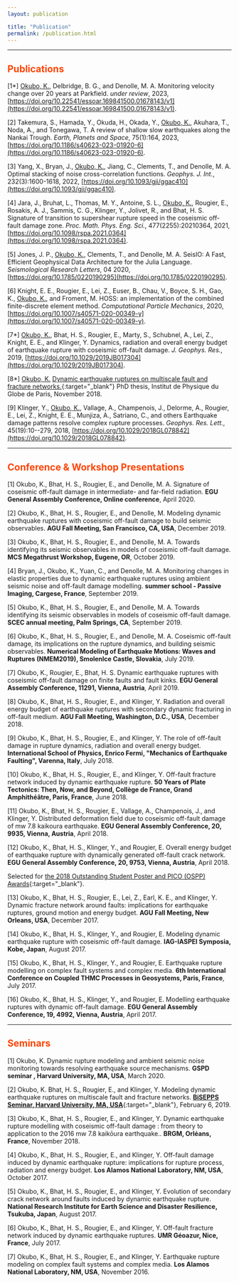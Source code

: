 ```yaml
---
layout: publication

title: "Publication"
permalink: /publication.html
---
```


<!-- ## <font color="MediumSeaGreen">Up coming Talks</font>
Will come soon... -->

---
## <font color="OrangeRed">Publications</font>

[1*] <u>Okubo, K.</u>, Delbridge, B. G., and Denolle, M. A. Monitoring velocity change over 20 years at Parkfield. _under review_, 2023, [https://doi.org/10.22541/essoar.169841500.01678143/v1](https://doi.org/10.22541/essoar.169841500.01678143/v1).

[2]	Takemura, S., Hamada, Y., Okuda, H., Okada, Y., <u>Okubo, K.</u>, Akuhara, T., Noda, A., and Tonegawa, T. A review of shallow slow earthquakes along the Nankai Trough. _Earth, Planets and Space_, 75(1):164, 2023, [https://doi.org/10.1186/s40623-023-01920-6](https://doi.org/10.1186/s40623-023-01920-6).

[3]	Yang, X., Bryan, J., <u>Okubo, K.</u>, Jiang, C., Clements, T., and Denolle, M. A. Optimal stacking of noise cross-correlation functions. _Geophys. J. Int._, 232(3):1600-1618, 2022, [https://doi.org/10.1093/gji/ggac410](https://doi.org/10.1093/gji/ggac410).

[4]	Jara, J., Bruhat, L., Thomas, M. Y., Antoine, S. L., <u>Okubo, K.</u>, Rougier, E., Rosakis, A. J., Sammis, C. G., Klinger, Y., Jolivet, R., and Bhat, H. S. Signature of transition to supershear rupture speed in the coseismic off-fault damage zone. _Proc. Math. Phys. Eng. Sci._, 477(2255):20210364, 2021, [https://doi.org/10.1098/rspa.2021.0364](https://doi.org/10.1098/rspa.2021.0364).

[5]	Jones, J. P., <u>Okubo, K.</u>, Clements, T., and Denolle, M. A. SeisIO: A Fast, Efficient Geophysical Data Architecture for the Julia Language. _Seismological Research Letters_, 04 2020, [https://doi.org/10.1785/0220190295](https://doi.org/10.1785/0220190295).

[6] Knight, E. E., Rougier, E., Lei, Z., Euser, B., Chau, V., Boyce, S. H., Gao, K., <u>Okubo, K.</u>, and Froment, M. HOSS: an implementation of the combined finite-discrete element method. _Computational Particle Mechanics_, 2020, [https://doi.org/10.1007/s40571-020-00349-y](https://doi.org/10.1007/s40571-020-00349-y).

[7*]	<u>Okubo, K.</u>, Bhat, H. S., Rougier, E., Marty, S., Schubnel, A., Lei, Z., Knight, E. E., and Klinger, Y. Dynamics, radiation and overall energy budget of earthquake rupture with coseismic off-fault damage. _J. Geophys. Res._, 2019, [https://doi.org/10.1029/2019JB017304](https://doi.org/10.1029/2019JB017304).

[8*]	<u>Okubo, K.</u> [Dynamic earthquake ruptures on multiscale fault and fracture networks.](https://hal.archives-ouvertes.fr/tel-02004905){:target="_blank"} PhD thesis, Institut de Physique du Globe de Paris, November 2018.

[9]	Klinger, Y., <u>Okubo, K.</u>, Vallage, A., Champenois, J., Delorme, A., Rougier, E., Lei, Z., Knight, E. E., Munjiza, A., Satriano, C., and others Earthquake damage patterns resolve complex rupture processes. _Geophys. Res. Lett._, 45(19):10--279, 2018, [https://doi.org/10.1029/2018GL078842](https://doi.org/10.1029/2018GL078842).


---
## <font color="OrangeRed">Conference & Workshop Presentations</font>

[1]	Okubo, K., Bhat, H. S., Rougier, E., and Denolle, M. A. Signature of coseismic off-fault damage in intermediate- and far-field radiation. __EGU General Assembly Conference, Online conference__, April 2020.

[2] Okubo, K., Bhat, H. S., Rougier, E., and Denolle, M. Modeling dynamic earthquake ruptures with coseismic off-fault damage to build seismic observables. __AGU Fall Meeting, San Francisco, CA, USA__, December 2019.

[3]	Okubo, K., Bhat, H. S., Rougier, E., and Denolle, M. A. Towards identifying its seismic observables in models of coseismic off-fault damage. __MCS Megathrust Workshop, Eugene, OR__, October 2019.

[4]	Bryan, J., Okubo, K., Yuan, C., and Denolle, M. A. Monitoring changes in elastic properties due to dynamic earthquake ruptures using ambient seismic noise and off-fault damage modelling. __summer school - Passive Imaging, Cargese, France__, September 2019.

[5]	Okubo, K., Bhat, H. S., Rougier, E., and Denolle, M. A. Towards identifying its seismic observables in models of coseismic off-fault damage. __SCEC annual meeting, Palm Springs, CA__, September 2019.

[6]	Okubo, K., Bhat, H. S., Rougier, E., and Denolle, M. A. Coseismic off-fault damage, its implications on the rupture dynamics, and building seismic observables. __Numerical Modeling of Earthquake Motions: Waves and Ruptures (NMEM2019), Smolenlce Castle, Slovakia__, July 2019.

[7] Okubo, K., Rougier, E., Bhat, H. S. Dynamic earthquake ruptures with coseismic off-fault damage on finite
faults and fault kinks. __EGU General Assembly Conference, 11291, Vienna, Austria__, April 2019.

[8] Okubo, K., Bhat, H. S., Rougier, E., and Klinger, Y. Radiation and overall energy budget of earthquake ruptures with secondary dynamic fracturing in off-fault medium. __AGU Fall Meeting, Washington, D.C., USA__, December 2018.

[9] Okubo, K., Bhat, H. S., Rougier, E., and Klinger, Y. The role of off-fault damage in rupture dynamics, radiation and overall energy budget. __International School of Physics, Enrico Fermi, "Mechanics of Earthquake Faulting", Varenna, Italy__, July 2018.

[10] Okubo, K., Bhat, H. S., Rougier, E., and Klinger, Y. Off-fault fracture network induced by dynamic earthquake rupture. __50 Years of Plate Tectonics: Then, Now, and Beyond, Collège de France, Grand Amphithéâtre, Paris, France__, June 2018.

[11] Okubo, K., Bhat, H. S., Rougier, E., Vallage, A., Champenois, J., and Klinger, Y. Distributed deformation field due to coseismic off-fault damage of mw 7.8 kaikoura earthquake. __EGU General Assembly Conference, 20, 9935, Vienna, Austria__, April 2018.

[12] Okubo, K., Bhat, H. S., Klinger, Y., and Rougier, E. Overall energy budget of earthquake rupture with dynamically generated off-fault crack network. __EGU General Assembly Conference, 20, 9753, Vienna, Austria__, April 2018.

Selected for [the 2018 Outstanding Student Poster and PICO (OSPP) Awards](https://www.egu.eu/awards-medals/ospp-award/2018/kurama-okubo/){:target="_blank"}.

[13] Okubo, K., Bhat, H. S., Rougier, E., Lei, Z., Earl, K. E., and Klinger, Y. Dynamic fracture network around faults: implications for earthquake ruptures, ground motion and energy budget. __AGU Fall Meeting, New Orleans, USA__, December 2017.

[14] Okubo, K., Bhat, H. S., Klinger, Y., and Rougier, E. Modeling dynamic earthquake rupture with coseismic off-fault damage. __IAG-IASPEI Symposia, Kobe, Japan__, August 2017.

[15] Okubo, K., Bhat, H. S., Klinger, Y., and Rougier, E. Earthquake rupture modelling on complex fault systems and complex media. __6th International Conference on Coupled THMC Processes in Geosystems, Paris, France__, July 2017.

[16] Okubo, K., Bhat, H. S., Klinger, Y., and Rougier, E. Modelling earthquake ruptures with dynamic off-fault damage. __EGU General Assembly Conference, 19, 4992, Vienna, Austria__, April 2017.


---
##  <font color="OrangeRed">Seminars</font>

[1]	Okubo, K. Dynamic rupture modeling and ambient seismic noise monitoring towards resolving earthquake source mechanisms. __GSPD seminar , Harvard University, MA, USA__, March 2020.

[2]	Okubo, K.  Bhat, H. S., Rougier, E., and Klinger, Y. Modeling dynamic earthquake ruptures on multiscale fault and fracture networks. [__BiSEPPS Seminar, Harvard University, MA, USA__](https://eps.harvard.edu/event/kurama-okubo){:target="_blank"}, February 6, 2019.

[3] Okubo, K., Bhat, H. S., Rougier, E., and Klinger, Y. Dynamic earthquake rupture modelling with coseismic off-fault damage : from theory to application to the 2016 mw 7.8 kaikōura earthquake.. __BRGM, Orléans, France__, November 2018.

[4] Okubo, K., Bhat, H. S., Rougier, E., and Klinger, Y. Off-fault damage induced by dynamic earthquake rupture: implications for rupture process, radiation and energy budget. __Los Alamos National Laboratory, NM, USA__, October 2017.

[5] Okubo, K., Bhat, H. S., Rougier, E., and Klinger, Y. Evolution of secondary crack network around faults induced by dynamic earthquake rupture. __National Research Institute for Earth Science and Disaster Resilience, Tsukuba, Japan__, August 2017.

[6] Okubo, K., Bhat, H. S., Rougier, E., and Klinger, Y. Off-fault fracture network induced by dynamic earthquake ruptures. __UMR Géoazur, Nice, France__, July 2017.

[7] Okubo, K., Bhat, H. S., Rougier, E., and Klinger, Y. Earthquake rupture modeling on complex fault systems and complex media. __Los Alamos National Laboratory, NM, USA__, November 2016.

